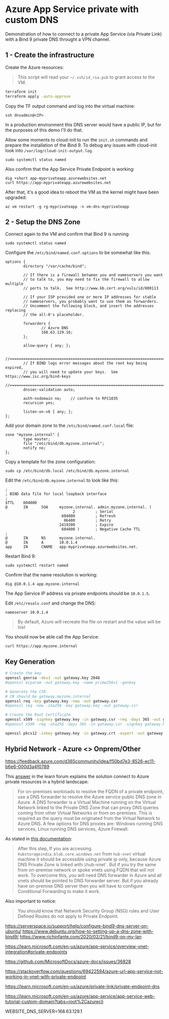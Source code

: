 # Azure App Service private with custom DNS

Demonstration of how to connect to a private App Service (via Private Link) with a Bind 9 private DNS throught a VPN channel.

## 1 - Create the infrastructure

Create the Azure resources:

> This script will read your `~/.ssh/id_rsa.pub` to grant access to the VM.

```sh
terraform init
terraform apply -auto-approve
```

Copy the TF output command and log into the virtual machine:

```
ssh dnsadmin@<IP>
```

In a production environment this DNS server would have a public IP, but for the purposes of this demo I'll do that.

Allow some moments to cloud-init to run the `init.sh` commands and prepare the installation of the Bind 9. To debug any issues with cloud-init look into `/var/log/cloud-init-output.log`.

```
sudo systemctl status named
```

Also confirm that the App Service Private Endpoint is working:

```
dig +short app-myprivateapp.azurewebsites.net
curl https://app-myprivateapp.azurewebsites.net
```

After that, it's a good idea to reboot the VM as the kernel might have been upgraded:

```
az vm restart -g rg-myprivateapp -n vm-dns-myprivateapp
```

## 2 - Setup the DNS Zone

Connect again to the VM and confirm that Bind 9 is running:

```
sudo systemctl status named
```

Configure the `/etc/bind/named.conf.options` to be somewhat like this:

```
options {
        directory "/var/cache/bind";

        // If there is a firewall between you and nameservers you want
        // to talk to, you may need to fix the firewall to allow multiple
        // ports to talk.  See http://www.kb.cert.org/vuls/id/800113

        // If your ISP provided one or more IP addresses for stable
        // nameservers, you probably want to use them as forwarders.
        // Uncomment the following block, and insert the addresses replacing
        // the all-0's placeholder.

        forwarders {
                // Azure DNS
                168.63.129.16;
        };

        allow-query { any; };

        //========================================================================
        // If BIND logs error messages about the root key being expired,
        // you will need to update your keys.  See https://www.isc.org/bind-keys
        //========================================================================
        dnssec-validation auto;

        auth-nxdomain no;    // conform to RFC1035
        recursion yes;

        listen-on-v6 { any; };
};
```

Add your domain zone to the `/etc/bind/named.conf.local` file:

```
zone "myzone.internal" {
        type master;
        file "/etc/bind/db.myzone.internal";
        notify no;
};
```

Copy a template for the zone configuration:

```
sudo cp /etc/bind/db.local /etc/bind/db.myzone.internal
```

Edit the `/etc/bind/db.myzone.internal` to look like this:

```
;
; BIND data file for local loopback interface
;
$TTL    604800
@       IN      SOA     myzone.internal. admin.myzone.internal. (
                              2         ; Serial
                         604800         ; Refresh
                          86400         ; Retry
                        2419200         ; Expire
                         604800 )       ; Negative Cache TTL
;
@       IN      NS      myzone.internal.
@       IN      A       10.0.1.4
app     IN      CNAME   app-myprivateapp.azurewebsites.net.
```

Restart Bind 9:

```
sudo systemctl restart named
```

Confirm that the name resolution is working:

```
dig @10.0.1.4 app.myzone.internal
```

The App Service IP address via private endpoints should be `10.0.1.5`.

Edit `/etc/resolv.conf` and change the DNS:

```
nameserver 10.0.1.4
```

> By default, Azure will recreate the file on restart and the value will be lost

You should now be able call the App Service:

```
curl https://app.myzone.internal
```

## Key Generation

```sh
# Create the key
openssl genrsa -des3 -out gateway.key 2048
#openssl ecparam -out gateway.key -name prime256v1 -genkey

# Generate the CSR
# CN should be gateway.myzone.internal
openssl req -key gateway.key -new -out gateway.csr
#openssl req -new -sha256 -key gateway.key -out gateway.csr

# Create the Root Certificate
openssl x509 -signkey gateway.key -in gateway.csr -req -days 365 -out gateway.crt
#openssl x509 -req -sha256 -days 365 -in gateway.csr -signkey gateway.key -out gateway.crt

openssl pkcs12 -inkey gateway.key -in gateway.crt -export -out gateway.pfx
```


## Hybrid Network - Azure <> Onprem/Other

https://feedback.azure.com/d365community/idea/f50bd7e3-8526-ec11-b6e6-000d3a4f0789

This [answer][2] in the learn forum explains the solution connect to Azure private resources in a hybrid landscape:

> For on-premises workloads to resolve the FQDN of a private endpoint, use a DNS forwarder to resolve the Azure service public DNS zone in Azure. A DNS forwarder is a Virtual Machine running on the Virtual Network linked to the Private DNS Zone that can proxy DNS queries coming from other Virtual Networks or from on-premises. This is required as the query must be originated from the Virtual Network to Azure DNS. A few options for DNS proxies are: Windows running DNS services, Linux running DNS services, Azure Firewall.

As stated in [this documentation][1]:

> After this step, If you are accessing `hubstorageindia.blob.core.windows.net` from `hub-vnet` virtual machine it should be accessible using private ip only, because Azure DNS Private Zone is linked with `1`hub-vnet`. But if you try the same from on-premise network or spoke vnets using FQDN that will not work. To overcome this, you will need DNS forwarder in Azure and all vnets should be pointed to DNS forwarder server. But if you already have on-premise DNS server then you will have to configure Conditional Forwarding to make it work.

Also important to notice:

> You should know that Network Security Group (NSG) rules and User Defined Routes do not apply to Private Endpoint.


[1]: https://anktsrkr.github.io/post/connect-privately-to-azure-paas-resources-using-azure-private-endpoint/
[2]: https://learn.microsoft.com/en-us/answers/questions/766816/how-to-get-on-prem-dns-to-resolve-the-fqdn-of-azur

https://serverspace.io/support/help/configure-bind9-dns-server-on-ubuntu/
https://www.debuntu.org/how-to-setting-up-a-dns-zone-with-bind9/
https://www.richinfante.com/2020/02/21/bind9-on-my-lan


https://learn.microsoft.com/en-us/azure/app-service/overview-vnet-integration#private-endpoints


https://github.com/MicrosoftDocs/azure-docs/issues/36828

https://stackoverflow.com/questions/69422594/azure-url-app-service-not-working-in-vnet-with-private-endpoint

https://learn.microsoft.com/en-us/azure/private-link/private-endpoint-dns

https://learn.microsoft.com/en-us/azure/app-service/app-service-web-tutorial-custom-domain?tabs=root%2Cazurecli

WEBSITE_DNS_SERVER=168.63.129.1